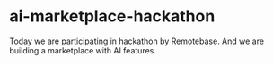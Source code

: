# ai-marketplace-hackathon
Today we are participating in hackathon by Remotebase. And we are building a marketplace with AI features.
